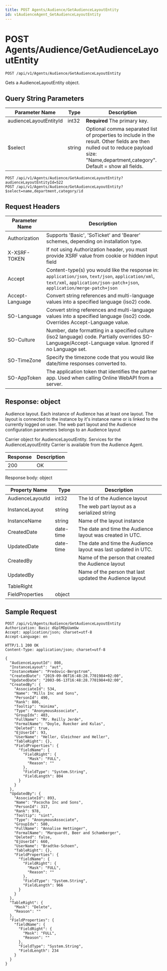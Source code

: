 ```yaml
---
title: POST Agents/Audience/GetAudienceLayoutEntity
id: v1AudienceAgent_GetAudienceLayoutEntity
---
```


# POST Agents/Audience/GetAudienceLayoutEntity

```http
POST /api/v1/Agents/Audience/GetAudienceLayoutEntity
```

Gets a AudienceLayoutEntity object.







## Query String Parameters

| Parameter Name | Type |  Description |
|----------------|------|--------------|
| audienceLayoutEntityId | int32 | **Required** The primary key. |
| $select | string |  Optional comma separated list of properties to include in the result. Other fields are then nulled out to reduce payload size: "Name,department,category". Default = show all fields. |

```http
POST /api/v1/Agents/Audience/GetAudienceLayoutEntity?audienceLayoutEntityId=522
POST /api/v1/Agents/Audience/GetAudienceLayoutEntity?$select=name,department,category/id
```


## Request Headers

| Parameter Name | Description |
|----------------|-------------|
| Authorization  | Supports 'Basic', 'SoTicket' and 'Bearer' schemes, depending on installation type. |
| X-XSRF-TOKEN   | If not using Authorization header, you must provide XSRF value from cookie or hidden input field |
| Accept         | Content-type(s) you would like the response in: `application/json`, `text/json`, `application/xml`, `text/xml`, `application/json-patch+json`, `application/merge-patch+json` |
| Accept-Language | Convert string references and multi-language values into a specified language (iso2) code. |
| SO-Language | Convert string references and multi-language values into a specified language (iso2) code. Overrides Accept-Language value. |
| SO-Culture | Number, date formatting in a specified culture (iso2 language) code. Partially overrides SO-Language/Accept-Language value. Ignored if no Language set. |
| SO-TimeZone | Specify the timezone code that you would like date/time responses converted to. |
| SO-AppToken | The application token that identifies the partner app. Used when calling Online WebAPI from a server. |


## Response: object

Audience layout. Each instance of Audience has at least one layout. The layout is connected to the instance by it's instance name or is linked to the currently logged on user. The web part layout and the Audience configuration parameters belongs to an Audience layout



Carrier object for AudienceLayoutEntity.
Services for the AudienceLayoutEntity Carrier is available from the <see cref="T:SuperOffice.CRM.Services.IAudienceAgent">Audience Agent</see>.

| Response | Description |
|----------------|-------------|
| 200 | OK |

Response body: object

| Property Name | Type |  Description |
|----------------|------|--------------|
| AudienceLayoutId | int32 | The Id of the Audience layout |
| InstanceLayout | string | The web part layout as a serialized string |
| InstanceName | string | Name of the layout instance |
| CreatedDate | date-time | The date and time the Audience layout was created  in UTC. |
| UpdatedDate | date-time | The date and time the Audience layout was last updated  in UTC. |
| CreatedBy |  | Name of the person that created the Audience layout |
| UpdatedBy |  | Name of the person that last updated the Audience layout |
| TableRight |  |  |
| FieldProperties | object |  |

## Sample Request

```http!
POST /api/v1/Agents/Audience/GetAudienceLayoutEntity
Authorization: Basic dGplMDpUamUw
Accept: application/json; charset=utf-8
Accept-Language: en
```

```http_
HTTP/1.1 200 OK
Content-Type: application/json; charset=utf-8

{
  "AudienceLayoutId": 808,
  "InstanceLayout": "aut",
  "InstanceName": "Predovic-Bergstrom",
  "CreatedDate": "2019-09-06T16:48:28.7701984+02:00",
  "UpdatedDate": "2003-06-13T16:48:28.7701984+02:00",
  "CreatedBy": {
    "AssociateId": 534,
    "Name": "Mills Inc and Sons",
    "PersonId": 490,
    "Rank": 886,
    "Tooltip": "minima",
    "Type": "AnonymousAssociate",
    "GroupIdx": 403,
    "FullName": "Mr. Reilly Jerde",
    "FormalName": "Doyle, Ruecker and Kulas",
    "Deleted": true,
    "EjUserId": 93,
    "UserName": "Heller, Gleichner and Heller",
    "TableRight": {},
    "FieldProperties": {
      "fieldName": {
        "FieldRight": {
          "Mask": "FULL",
          "Reason": ""
        },
        "FieldType": "System.String",
        "FieldLength": 804
      }
    }
  },
  "UpdatedBy": {
    "AssociateId": 893,
    "Name": "Pacocha Inc and Sons",
    "PersonId": 317,
    "Rank": 978,
    "Tooltip": "sint",
    "Type": "AnonymousAssociate",
    "GroupIdx": 580,
    "FullName": "Annalise Hettinger",
    "FormalName": "Marquardt, Beer and Schamberger",
    "Deleted": false,
    "EjUserId": 660,
    "UserName": "Bradtke-Schoen",
    "TableRight": {},
    "FieldProperties": {
      "fieldName": {
        "FieldRight": {
          "Mask": "FULL",
          "Reason": ""
        },
        "FieldType": "System.String",
        "FieldLength": 966
      }
    }
  },
  "TableRight": {
    "Mask": "Delete",
    "Reason": ""
  },
  "FieldProperties": {
    "fieldName": {
      "FieldRight": {
        "Mask": "FULL",
        "Reason": ""
      },
      "FieldType": "System.String",
      "FieldLength": 234
    }
  }
}
```